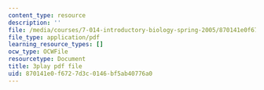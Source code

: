 ```yaml
---
content_type: resource
description: ''
file: /media/courses/7-014-introductory-biology-spring-2005/870141e0f6727d3c0146bf5ab40776a0_rKquepVheyM.pdf
file_type: application/pdf
learning_resource_types: []
ocw_type: OCWFile
resourcetype: Document
title: 3play pdf file
uid: 870141e0-f672-7d3c-0146-bf5ab40776a0
---
```

